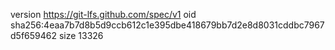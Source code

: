 version https://git-lfs.github.com/spec/v1
oid sha256:4eaa7b7d8b5d9ccb612c1e395dbe418679bb7d2e8d8031cddbc7967d5f659462
size 13326
